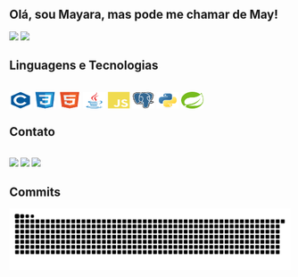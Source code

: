 ## Olá, sou Mayara, mas pode me chamar de May!

<div> 
  <img height="180em" src="https://github-readme-stats.vercel.app/api/username=mayeufraferreira&count_private=true&show_icons=true&theme=radical"/>
  <img height="180em" src="https://github-readme-stats.vercel.app/api/top-langs/?username=mayeufraferreira&layout=compact&theme=radical"/>
</div>

## Linguagens e Tecnologias
<div style="display: inline_block"><br>
  <img align="center" alt="mayeufraferreira-C" height="30" width="40" src="https://github.com/devicons/devicon/blob/master/icons/c/c-plain.svg">
  <img align="center" alt="mayeufraferreira-CSS" height="30" width="40" src="https://raw.githubusercontent.com/devicons/devicon/master/icons/css3/css3-original.svg">
  <img align="center" alt="mayeufraferreira-HTML" height="30" width="40" src="https://raw.githubusercontent.com/devicons/devicon/master/icons/html5/html5-original.svg">
  <img align="center" alt="mayeufraferreira-Java" height="30" width="40" src="https://github.com/devicons/devicon/blob/master/icons/java/java-original.svg">
  <img align="center" alt="mayeufraferreira-Js" height="30" width="40" src="https://raw.githubusercontent.com/devicons/devicon/master/icons/javascript/javascript-plain.svg">
  <img align="center" alt="mayeufraferreira-PostgreSQL" height="30" width="40" src="https://github.com/devicons/devicon/blob/master/icons/postgresql/postgresql-original.svg">
  <img align="center" alt="mayeufraferreira-Python" height="30" width="40" src="https://raw.githubusercontent.com/devicons/devicon/master/icons/python/python-original.svg">
  <img align="center" alt="mayeufraferreira-Spring" height="30" width="40" src="https://github.com/devicons/devicon/blob/master/icons/spring/spring-original.svg">
</div>

## Contato
<div style="display: inline_block"><br>
  <a href="https://www.instagram.com/_i.mayy_/" target="_blank"><img src="https://img.shields.io/badge/-Instagram-%23E4405F?style=for-the-badge&logo=instagram&logoColor=white" target="_blank"></a>
  <a href = "mailto:mayeufraferreira@gmail.com"><img src="https://img.shields.io/badge/-Gmail-%23333?style=for-the-badge&logo=gmail&logoColor=white" target="_blank"></a>
  <a href="https://www.linkedin.com/in/mayara-karoline-eufr%C3%A1sio-ferreira-19968528a/"_blank"><img src="https://img.shields.io/badge/-LinkedIn-%230077B5?style=for-the-badge&logo=linkedin&logoColor=white" target="_blank"></a>
</div>

## Commits
![Snake animation](https://github.com/1NxT/1NxT/blob/output/github-contribution-grid-snake.svg)
